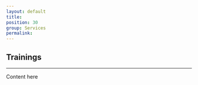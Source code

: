```yaml
---
layout: default
title: 
position: 30
group: Services
permalink: 
---
```


## Trainings
***

Content here